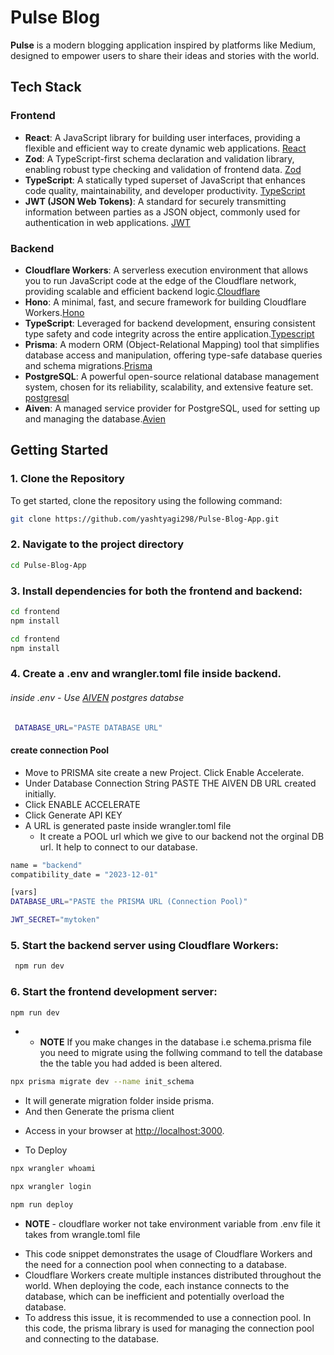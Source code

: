 # Pulse Blog 

**Pulse** is a modern blogging application inspired by platforms like Medium, designed to empower users to share their ideas and stories with the world.

## Tech Stack

### Frontend
- **React**: A JavaScript library for building user interfaces, providing a flexible and efficient way to create dynamic web applications. [React](https://react.dev/)
- **Zod**: A TypeScript-first schema declaration and validation library, enabling robust type checking and validation of frontend data. [Zod](https://zod.dev/)
- **TypeScript**: A statically typed superset of JavaScript that enhances code quality, maintainability, and developer productivity. [TypeScript](https://www.typescriptlang.org)
- **JWT (JSON Web Tokens)**: A standard for securely transmitting information between parties as a JSON object, commonly used for authentication in web applications. [JWT](https://jwt.io)

### Backend
- **Cloudflare Workers**: A serverless execution environment that allows you to run JavaScript code at the edge of the Cloudflare network, providing scalable and efficient backend logic.[Cloudflare](https://dash.cloudflare.com/e748095f914069ac14983461ede6dced/workers/services/view/backend/production/deployments)
- **Hono**: A minimal, fast, and secure framework for building Cloudflare Workers.[Hono](https://hono.dev/docs/api/routing)
- **TypeScript**: Leveraged for backend development, ensuring consistent type safety and code integrity across the entire application.[Typescript](https://www.typescriptlang.org)
- **Prisma**: A modern ORM (Object-Relational Mapping) tool that simplifies database access and manipulation, offering type-safe database queries and schema migrations.[Prisma](https://www.prisma.io)
- **PostgreSQL**: A powerful open-source relational database management system, chosen for its reliability, scalability, and extensive feature set. [postgresql](https://www.postgresql.org)
- **Aiven**: A managed service provider for PostgreSQL, used for setting up and managing the database.[Avien](https://console.aiven.io/login)

## Getting Started

### 1. Clone the Repository
To get started, clone the repository using the following command:
```bash
git clone https://github.com/yashtyagi298/Pulse-Blog-App.git
```
### 2. Navigate to the project directory 

```bash
cd Pulse-Blog-App
```
### 3. Install dependencies for both the frontend and backend:

```bash
cd frontend
npm install

cd frontend
npm install
```
### 4. Create a .env and wrangler.toml file inside backend.
###### inside .env  - Use [AIVEN](https://console.aiven.io/) postgres databse
 ```bash
  DATABASE_URL="PASTE DATABASE URL"
  ```

#### create connection Pool
 
 * Move to PRISMA site create a new Project. Click Enable Accelerate.
 * Under Database Connection String PASTE THE AIVEN DB URL created initially.
 * Click ENABLE ACCELERATE
 * Click Generate API KEY
 * A URL is generated paste inside wrangler.toml file
   * It create a POOL url which we give to our backend not the orginal DB url. It help to connect to our database.

```bash
name = "backend"
compatibility_date = "2023-12-01"

[vars]
DATABASE_URL="PASTE the PRISMA URL (Connection Pool)"

JWT_SECRET="mytoken"
```

### 5. Start the backend server using Cloudflare Workers:

```bash
 npm run dev
 ```

### 6. Start the frontend development server:

```bash
npm run dev
```
- * **NOTE** If you make changes in the database i.e schema.prisma file you need to migrate using the follwing command to tell the database the the table you had added is been altered.

```bash
npx prisma migrate dev --name init_schema
```

* It will generate migration folder inside prisma.
* And then Generate the prisma client


- Access in your browser at [http://localhost:3000](http://localhost:3000).

- To Deploy

``` bash
npx wrangler whoami

npx wrangler login

npm run deploy

```

- **NOTE** - cloudflare worker not take environment variable from .env file it takes from wrangle.toml file

* This code snippet demonstrates the usage of Cloudflare Workers and the need for a connection pool when connecting to a database.
* Cloudflare Workers create multiple instances distributed throughout the world. When deploying the code, each instance connects to the database, which can be inefficient and potentially overload the database.
* To address this issue, it is recommended to use a connection pool. In this code, the prisma library is used for managing the connection pool and connecting to the database.